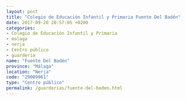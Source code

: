 ```yaml
---
layout: post
title: "Colegio de Educación Infantil y Primaria Fuente Del Badén"
date: 2017-09-20 20:57:05 +0200
categories:
- Colegio de Educación Infantil y Primaria
- malaga
- nerja
- Centro público
- guarderia
name: "Fuente Del Badén"
province: "Málaga"
location: "Nerja"
code: "29009961"
type: "Centro público"
permalink: /guarderias/fuente-del-baden.html
---
```

